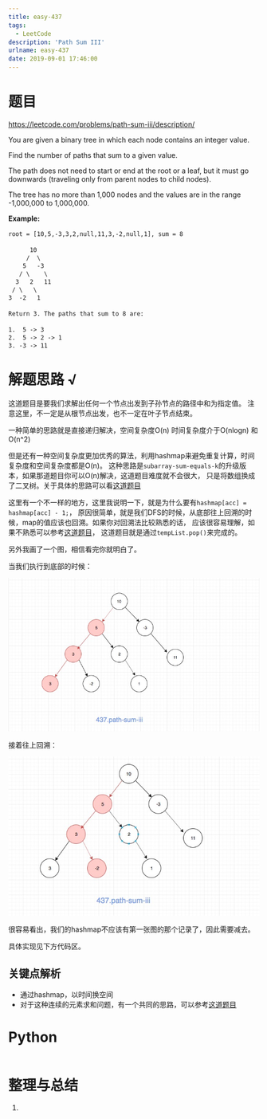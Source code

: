 ```yaml
---
title: easy-437
tags:
  - LeetCode
description: 'Path Sum III'
urlname: easy-437
date: 2019-09-01 17:46:00
---
```


# 题目

https://leetcode.com/problems/path-sum-iii/description/

You are given a binary tree in which each node contains an integer value.

Find the number of paths that sum to a given value.

The path does not need to start or end at the root or a leaf, but it must go downwards (traveling only from parent nodes to child nodes).

The tree has no more than 1,000 nodes and the values are in the range -1,000,000 to 1,000,000.

**Example:**

```
root = [10,5,-3,3,2,null,11,3,-2,null,1], sum = 8

      10
     /  \
    5   -3
   / \    \
  3   2   11
 / \   \
3  -2   1

Return 3. The paths that sum to 8 are:

1.  5 -> 3
2.  5 -> 2 -> 1
3. -3 -> 11
```

# 解题思路 √

这道题目是要我们求解出任何一个节点出发到子孙节点的路径中和为指定值。 注意这里，不一定是从根节点出发，也不一定在叶子节点结束。

一种简单的思路就是直接递归解决，空间复杂度O(n) 时间复杂度介于O(nlogn) 和 O(n^2)

但是还有一种空间复杂度更加优秀的算法，利用hashmap来避免重复计算，时间复杂度和空间复杂度都是O(n)。 这种思路是`subarray-sum-equals-k`的升级版本，如果那道题目你可以O(n)解决，这道题目难度就不会很大， 只是将数组换成了二叉树。关于具体的思路可以看[这道题目](https://github.com/azl397985856/leetcode/blob/master/problems/560.subarray-sum-equals-k.md)

这里有一个不一样的地方，这里我说明一下，就是为什么要有`hashmap[acc] = hashmap[acc] - 1;`， 原因很简单，就是我们DFS的时候，从底部往上回溯的时候，map的值应该也回溯。如果你对回溯法比较熟悉的话， 应该很容易理解，如果不熟悉可以参考[这道题目](https://github.com/azl397985856/leetcode/blob/master/problems/46.permutations.md)， 这道题目就是通过`tempList.pop()`来完成的。

另外我画了一个图，相信看完你就明白了。

当我们执行到底部的时候：

[![437.path-sum-iii](easy-437/437.path-sum-iii-1.jpg)](https://github.com/azl397985856/leetcode/blob/master/assets/problems/437.path-sum-iii-1.jpg)

接着往上回溯：

[![437.path-sum-iii-2](easy-437/437.path-sum-iii-2.jpg)](https://github.com/azl397985856/leetcode/blob/master/assets/problems/437.path-sum-iii-2.jpg)

很容易看出，我们的hashmap不应该有第一张图的那个记录了，因此需要减去。

具体实现见下方代码区。

## 关键点解析

- 通过hashmap，以时间换空间
- 对于这种连续的元素求和问题，有一个共同的思路，可以参考[这道题目](https://github.com/azl397985856/leetcode/blob/master/problems/560.subarray-sum-equals-k.md)

# Python

```python

```



# 整理与总结

1. 

